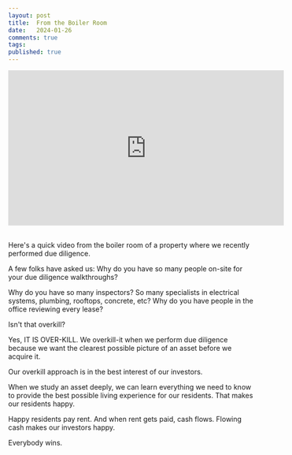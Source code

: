 ```yaml
---
layout: post
title:  From the Boiler Room
date:   2024-01-26
comments: true
tags: 
published: true
---
```


<div class="video-container"> 
<iframe width="560" height="315" src="https://www.youtube.com/embed/WWfs4T-UNGs?si=zlQWf6YgyLat_sbR" title="YouTube video player" frameborder="0" allow="accelerometer; autoplay; clipboard-write; encrypted-media; gyroscope; picture-in-picture; web-share" allowfullscreen></iframe>
</div>
<br/>

Here's a quick video from the boiler room of a property where we recently performed due diligence.

A few folks have asked us: Why do you have so many people on-site for your due diligence walkthroughs?

Why do you have so many inspectors? So many specialists in electrical systems, plumbing, rooftops, concrete, etc? Why do you have people in the office reviewing every lease?

Isn't that overkill?

<!--more-->

Yes, IT IS OVER-KILL. We overkill-it when we perform due diligence because we want the clearest possible picture of an asset before we acquire it.

Our overkill approach is in the best interest of our investors.

When we study an asset deeply, we can learn everything we need to know to provide the best possible living experience for our residents. That makes our residents happy.

Happy residents pay rent. And when rent gets paid, cash flows. Flowing cash makes our investors happy.

Everybody wins.


